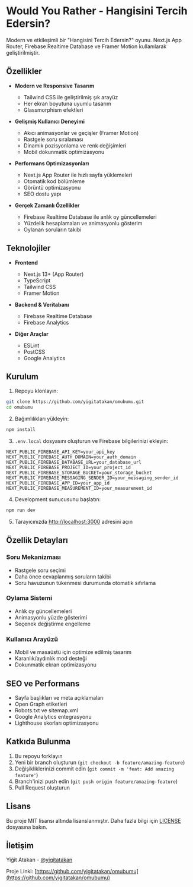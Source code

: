 # Would You Rather - Hangisini Tercih Edersin?

Modern ve etkileşimli bir "Hangisini Tercih Edersin?" oyunu. Next.js App Router, Firebase Realtime Database ve Framer Motion kullanılarak geliştirilmiştir.

## Özellikler

- **Modern ve Responsive Tasarım**
  - Tailwind CSS ile geliştirilmiş şık arayüz
  - Her ekran boyutuna uyumlu tasarım
  - Glassmorphism efektleri

- **Gelişmiş Kullanıcı Deneyimi**
  - Akıcı animasyonlar ve geçişler (Framer Motion)
  - Rastgele soru sıralaması
  - Dinamik pozisyonlama ve renk değişimleri
  - Mobil dokunmatik optimizasyonu

- **Performans Optimizasyonları**
  - Next.js App Router ile hızlı sayfa yüklemeleri
  - Otomatik kod bölümleme
  - Görüntü optimizasyonu
  - SEO dostu yapı

- **Gerçek Zamanlı Özellikler**
  - Firebase Realtime Database ile anlık oy güncellemeleri
  - Yüzdelik hesaplamaları ve animasyonlu gösterim
  - Oylanan soruların takibi

## Teknolojiler

- **Frontend**
  - Next.js 13+ (App Router)
  - TypeScript
  - Tailwind CSS
  - Framer Motion

- **Backend & Veritabanı**
  - Firebase Realtime Database
  - Firebase Analytics

- **Diğer Araçlar**
  - ESLint
  - PostCSS
  - Google Analytics

## Kurulum

1. Repoyu klonlayın:
```bash
git clone https://github.com/yigitatakan/omubumu.git
cd omubumu
```

2. Bağımlılıkları yükleyin:
```bash
npm install
```

3. `.env.local` dosyasını oluşturun ve Firebase bilgilerinizi ekleyin:
```env
NEXT_PUBLIC_FIREBASE_API_KEY=your_api_key
NEXT_PUBLIC_FIREBASE_AUTH_DOMAIN=your_auth_domain
NEXT_PUBLIC_FIREBASE_DATABASE_URL=your_database_url
NEXT_PUBLIC_FIREBASE_PROJECT_ID=your_project_id
NEXT_PUBLIC_FIREBASE_STORAGE_BUCKET=your_storage_bucket
NEXT_PUBLIC_FIREBASE_MESSAGING_SENDER_ID=your_messaging_sender_id
NEXT_PUBLIC_FIREBASE_APP_ID=your_app_id
NEXT_PUBLIC_FIREBASE_MEASUREMENT_ID=your_measurement_id
```

4. Development sunucusunu başlatın:
```bash
npm run dev
```

5. Tarayıcınızda [http://localhost:3000](http://localhost:3000) adresini açın

## Özellik Detayları

### Soru Mekanizması
- Rastgele soru seçimi
- Daha önce cevaplanmış soruların takibi
- Soru havuzunun tükenmesi durumunda otomatik sıfırlama

### Oylama Sistemi
- Anlık oy güncellemeleri
- Animasyonlu yüzde gösterimi
- Seçenek değiştirme engelleme

### Kullanıcı Arayüzü
- Mobil ve masaüstü için optimize edilmiş tasarım
- Karanlık/aydınlık mod desteği
- Dokunmatik ekran optimizasyonu

## SEO ve Performans

- Sayfa başlıkları ve meta açıklamaları
- Open Graph etiketleri
- Robots.txt ve sitemap.xml
- Google Analytics entegrasyonu
- Lighthouse skorları optimizasyonu

## Katkıda Bulunma

1. Bu repoyu forklayın
2. Yeni bir branch oluşturun (`git checkout -b feature/amazing-feature`)
3. Değişikliklerinizi commit edin (`git commit -m 'feat: Add amazing feature'`)
4. Branch'inizi push edin (`git push origin feature/amazing-feature`)
5. Pull Request oluşturun

## Lisans

Bu proje MIT lisansı altında lisanslanmıştır. Daha fazla bilgi için [LICENSE](LICENSE) dosyasına bakın.

## İletişim

Yiğit Atakan - [@yigitatakan](https://github.com/yigitatakan)

Proje Linki: [https://github.com/yigitatakan/omubumu](https://github.com/yigitatakan/omubumu)
